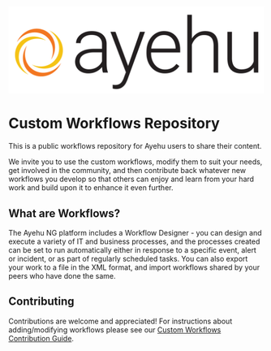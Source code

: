 ![Ayehu Logo](AyehuLogo.png)

# Custom Workflows Repository
This is a public workflows repository for Ayehu users to share their content.

We invite you to use the custom workflows, modify them to suit your needs, get involved in the community, and then contribute back whatever new workflows you develop so that others can enjoy and learn from your hard work and build upon it to enhance it even further.

## What are Workflows?
The Ayehu NG platform includes a Workflow Designer - you can design and execute a variety of IT and business processes, and the processes created can be set to run automatically either in response to a specific event, alert or incident, or as part of regularly scheduled tasks. You can also export your work to a file in the XML format, and import workflows shared by your peers who have done the same.

## Contributing
Contributions are welcome and appreciated! For instructions about adding/modifying workflows please see our [Custom Workflows Contribution Guide](CONTRIBUTING.md).
